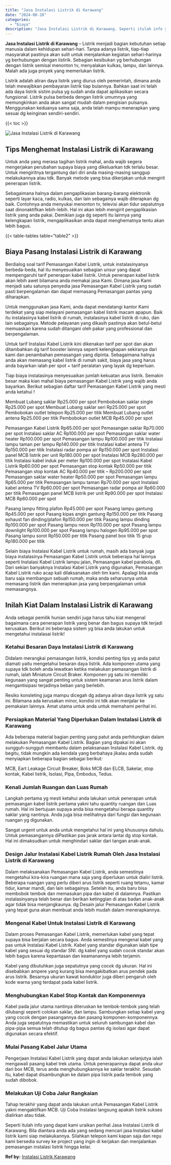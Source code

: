```yaml
---
title: "Jasa Instalasi Listrik di Karawang"
date: "2024-08-28"
categories: 
  - "biaya"
description: "Jasa Instalasi Listrik di Karawang. Seperti itulah info yang dapat kami uraikan perihal Jasa Instalasi Listrik di Karawang. Bila diantara anda ada yang sedan..."
---
```


**Jasa Instalasi Listrik di Karawang** – Listrik menjadi bagian kebutuhan setiap manusia dalam kehidupan sehari-hari. Tanpa adanya listrik, tiap-tiap masyarakat pastinya akan sulit untuk menjalankan kegiatan sehari-harinya yg berhubungan dengan listirik. Sebagian kesibukan yg berhubungan dengan listrik semisal menonton tv, menyalakan kulkas, lampu, dan lainnya. Malah ada juga proyek yang memerlukan listrik.

Listrik adalah aliran daya listrik yang diurus oleh pemerintah, dimana anda telah mewajibkan pembayaran listrik tiap bulannya. Bahkan saat ini telah ada daya listrik sistim pulsa yg sudah anda dapat aplikasikan secara fungsional. Listrik pulsa berbeda dengan listrik umumnya yang memungkinkan anda akan sangat mudah dalam pengisian pulsanya. Menggunakan keduanya sama saja, anda telah mampu menerapkan yang sesuai dg keinginan sendiri-sendiri.

{{< toc >}}

![Jasa Instalasi Listrik di Karawang](/images/instalasi-listrik-murah10.png)

## Tips Menghemat Instalasi Listrik di Karawang

Untuk anda yang merasa tagihan listrik mahal, anda wajib segera mengerjakan perubahan supaya biaya yang dikeluarkan tdk terlalu besar. Untuk mengiritnya tergantung dari diri anda masing-masing sanggup melakukannya atau tdk. Banyak metode yang bisa dikerjakan untuk mengirit penerapan listrik.

Sebagaimana halnya dalam pengaplikasian barang-barang elektronik seperti layar kaca, radio, kulkas, dan lain sebagainya wajib diterapkan dg baik. Contohnya anda menyukai menonton tv, televisi akan tidur sepatutnya saat dinonaktifkan lebih-lebih. Hal ini akan lebih mengirit pengaplikasian listrik yang anda pakai. Demikian juga dg seperti itu lainnya yang kelengkapan listrik, mengaplikasikan anda dapat menghematnya tentu akan lebih bagus.

{{< table-tables table="table2" >}}

## Biaya Pasang Instalasi Listrik di Karawang

Berdialog soal tarif Pemasangan Kabel Listrik, untuk instalasinyanya berbeda-beda, hal itu menyesuaikan sebagian unsur yang dapat mempengaruhi tarif penerapan kabel listrik. Untuk penerapan kabel listrik akan lebih awet bilamana anda memakai jasa Kami. Dimana jasa Kami menjadi satu satunya penyedia jasa Pemasangan Kabel Listrik yang sudah pasti berpengalaman dan dapat memasang Pemasangan pantas yang diharapkan.

Untuk menggunakan jasa Kami, anda dapat mendatangi kantor Kami terdekat yang siap melayani pemasangan kabel listrik macam apapun. Baik itu instalasinya kabel listrik di rumah, instalasinya kabel listrik di ruko, dan lain sebagainya. Metode pelayanan yang dikasih pastinya akan betul-betul memuaskan karena sudah ditangani oleh pakar yang professional dan berpengalaman.

Untuk tarif Instalasi Kabel Listrik kini dikenakan tarif per spot dan akan ditambahkan dg tarif booster lainnya seperti kelengkapan sekiranya dari kami dan penambahan pemasangan yang dipinta. Sebagaimana halnya anda akan memasang kabel listrik di rumah sakit, biaya jasa yang harus anda bayarkan ialah per spot + tarif peralatan yang layak dg keperluan.

Tiap biaya instalasinya menyesuaikan jumlah kekuatan arus listrik. Semakin besar maka kian mahal biaya pemasangan Kabel Listrik yang wajib anda bayarkan. Berikut sebagian daftar tarif Pemasangan Kabel Listrik yang mesti anda ketahui !

Membuat Lubang saklar Rp25.000 per spot Pembobokan saklar single Rp25.000 per spot Membuat Lubang saklar seri Rp25.000 per spot Pembobokan outlet telepon Rp25.000 per titik Membuat Lubang outlet antena Rp25.000 per titik Pembobokan outlet MCB Rp45.000 per spot

Pemasangan Kabel Listrik Rp65.000 per spot Pemasangan saklar Rp70.000 per spot Instalasi saklar AC Rp100.000 per spot Pemasangan saklar water heater Rp100.000 per spot Pemasangan lampu Rp100.000 per titik Instalasi lampu taman per lampu Rp140.000 per titik Instalasi kabel antena TV Rp150.000 per titik Instalasi radar pompa air Rp150.000 per spot Instalasi panel MCB listrik per unit Rp180.000 per spot Instalasi MCB Rp280.000 per titik Instalasi kabel induk per meter Rp100.000 per spot Instalasi Kabel Listrik Rp60.000 per spot Pemasangan stop kontak Rp50.000 per titik Pemasangan stop kontak AC Rp40.000 per titik – Rp200.000 per spot Pemasangan saklar water heater Rp50.000 per spot Pemasangan lampu Rp65.000 per titik Pemasangan lampu taman Rp70.000 per spot Instalasi kabel antena TV Rp60.000 per spot Pemasangan radar pompa air Rp60.000 per titik Pemasangan panel MCB listrik per unit Rp90.000 per spot Instalasi MCB Rp60.000 per spot

Pasang lampu fitting plafon Rp45.000 per spot Pasang lampu gantung Rp45.000 per spot Pasang kipas angin gantung Rp150.000 per titik Pasang exhaust fan dinding/plafon Rp150.000 per titik Pasang lampu dinding Rp100.000 per spot Pasang lampu neon Rp110.000 per spot Pasang lampu downlight Rp100.000 per spot Pasang lampu halogen Rp95.000 per spot Pasang lampu sorot Rp150.000 per titik Pasang panel box titik 15 grup Rp180.000 per titik

Selain biaya Instalasi Kabel Listrik untuk rumah, masih ada banyak juga biaya instalasinya Pemasangan Kabel Listrik untuk beberapa hal lainnya seperti Instalasi Kabel Listrik lampu jalan, Pemasangan kabel parabola, dll. Dari sekian banyaknya Instalasi Kabel Listrik yang digunakan, Pemasangan Kabel Listrik ruko acap kali dilaksanakan oleh tim kami. Apalagi bila anda baru saja membangun sebuah rumah, maka anda seharusnya untuk memasang listrik dan menerapkan jasa yang berpengalaman untuk memasangnya.

## Inilah Kiat Dalam Instalasi Listrik di Karawang


Anda sebagai pemilik hunian sendiri juga harus tahu kiat mengenal bagaimana cara penerapan listrik yang benar dan bagus supaya tdk terjadi kerusakan. Berikut ini beberapa sistem yg bisa anda lakukan untuk mengetahui instalasai listrik!

### Ketahui Besaran Daya Instalasi Listrik di Karawang

Didalam merangkai pemasangan listrik, kondisi penting tips yg anda patut diamati yaitu mengetahui besaran daya listrik. Ada komponen utama yang supaya tdk boleh anda lewatkan ketika melakukan pemasangan listrik di rumah, ialah Miniature Circuit Braker. Komponen yg satu ini memiliki kegunaan yang sangat penting untuk sistem keamanan arus listrik dalam mengantisipasi terjadinya beban yang berlebih.

Resiko konsleting juga mampu dicegah dg adanya aliran daya listrik yg satu ini. Bilamana ada kerusakan minor, kondisi ini tdk akan menjalar ke pemakaian lainnya. Amat utama untuk anda untuk memahami perihal ini.

### Persiapkan Material Yang Diperlukan Dalam Instalasi Listrik di Karawang

Ada beberapa material bagian penting yang patut anda perhitungkan dalam melakukan Pemasangan Kabel Listrik. Bagian yang dipakai ini akan sungguh-sungguh membantu dalam pelaksanaan Instalasi Kabel Listrik. dg begitu, tidak mungkin ada kendala yang berbahaya jikalau anda sudah menyiapkan beberapa bagian sebagai berikut:

MCB, Eart Leakage Circuit Breaker, Boks MCB dan ELCB, Sakelar, stop kontak, Kabel listrik, Isolasi, Pipa, Embodus, Tedus.

### Kenali Jumlah Ruangan dan Luas Rumah

Langkah pertama yg mesti ketahui anda lakukan untuk penerapan untuk pemasangan kabel listrik pertama yakni tahu quantity ruangan dan Luas rumah. Hal ini bertujuan supaya anda bisa mengetahui berapa quantity saklar yang nantinya. Anda juga bisa melihatnya dari fungsi dan kegunaan ruangan yg digunakan.

Sangat urgent untuk anda untuk mengetahui hal ini yang khususnya dahulu. Untuk pemasangannya diPastikan pas jarak antara lantai dg stop kontak. Hal ini dimaksudkan untuk menghindari saklar dari tangan anak-anak.

### Design Jalur Instalasi Kabel Listrik Rumah Oleh Jasa Instalasi Listrik di Karawang

Dalam melaksanakan Pemasangan Kabel Listrik, anda semestinya mengetahui kira-kira ruangan mana saja yang diperlukan untuk dialiri listrik. Beberapa ruangan yang perlu diberi arus listrik seperti ruang tetamu, kamar tidur, kamar mandi, dan lain sebagainya. Setelah itu, anda baru bisa membobok tembok dan memasukan pipa dan kabel di dalamnya. Pastikan instalasinyanya telah benar dan berikan ketinggian di atas badan anak-anak agar tidak bisa menjangkaunya. dg Desain jalur Pemasangan Kabel Listrik yang tepat guna akan membuat anda lebih mudah dalam menerapkannya.

### Mengenal Kabel Untuk Instalasi Listrik di Karawang

Dalam proses Pemasangan Kabel Listrik, memerlukan kabel yang tepat supaya bisa berjalan secara bagus. Anda semestinya mengenal kabel yang pas untuk Instalasi Kabel Listrik. Kabel yang standar digunakan ialah tipe kabel yang sesuai dg standar SNI. dg kabel yang sudah cocok standar akan lebih bagus karena kepantasan dan keamanannya lebih terjamin.

Kabel yang dibutuhkan juga sepatutnya yang cocok dg ukuran. Hal ini disebabkan ampere yang kurang bisa mengakibatkan arus pendek pada arus listrik. Besarnya ukuran kawat konduktor juga diberi pengaruh oleh kode warna yang terdapat pada kabel listrik.

### Menghubungkan Kabel Stop Kontak dan Komponennya

Kabel pada jalur utama nantinya diteruskan ke tembok-tembok yang telah dilubangi seperti colokan saklar, dan lampu. Sambungkan setiap kabel yang yang cocok dengan pasangannya dan pasang komponen-komponennya. Anda juga sepatutnya memastikan untuk seluruh sambungan kabel dan pipa-pipa semua telah ditutup dg bagus pantas dg isolasi agar dapat digunakan secara efektif.

### Mulai Pasang Kabel Jalur Utama

Pengerjaan Instalasi Kabel Listrik yang dapat anda lakukan selanjutya ialah mengawali pasang kabel trek utama. Untuk penerapannya dapat anda ukur dari box MCB, terus anda menghubungkannya ke saklar terakhir. Sesudah itu, kabel dapat disambungkan ke dalam pipa listrik pada tembok yang sudah dibobok.

### Melakukan Uji Coba Jalur Rangkaian

Tahap terakhir yang dapat anda lakukan untuk Pemasangan Kabel Listrik yakni mengaktifkan MCB. Uji Coba Instalasi langsung apakah listrik sukses dialirkan atau tidak.

Seperti itulah info yang dapat kami uraikan perihal Jasa Instalasi Listrik di Karawang. Bila diantara anda ada yang sedang mencari jasa Instalasi kabel listrik kami siap melakukannya. Silahkan telepon kami kapan saja dan regu kami bersedia survey ke project yang ingin di kerjakan dan menjalankan pemasangan instalasi listrik hingga kelar.

**Ref by:** [Instalasi Listrik Karawang](https://id.wikipedia.org/wiki/Instalasi)
